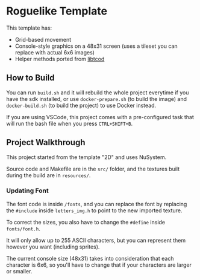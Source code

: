 # Roguelike Template

This template has:
- Grid-based movement
- Console-style graphics on a 48x31 screen (uses a tileset you can replace with actual 6x6 images)
- Helper methods ported from [libtcod](https://github.com/libtcod/libtcod)

## How to Build

You can run `build.sh` and it will rebuild the whole project everytime if you have the sdk installed, or use `docker-prepare.sh` (to build the image) and `docker-build.sh` (to build the project) to use Docker instead.

If you are using VSCode, this project comes with a pre-configured task that will run the bash file when you press `CTRL+SHIFT+B`.

## Project Walkthrough

This project started from the template "2D" and uses NuSystem.

Source code and Makefile are in the `src/` folder, and the textures built during the build are in `resources/`.

### Updating Font

The font code is inside `/fonts`, and you can replace the font by replacing the `#include` inside `letters_img.h` to point to the new imported texture.

To correct the sizes, you also have to change the `#define` inside `fonts/font.h`.

It will only allow up to 255 ASCII characters, but you can represent them however you want (including sprites).

The current console size (48x31) takes into consideration that each character is 6x6, so you'll have to change that if your characters are larger or smaller.
